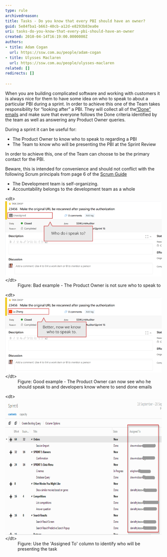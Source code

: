 ```yaml
---
type: rule
archivedreason: 
title: Tasks - Do you know that every PBI should have an owner?
guid: 5e84fba1-b663-40cb-a12d-e8293b83ea0e
uri: tasks-do-you-know-that-every-pbi-should-have-an-owner
created: 2010-04-14T16:19:00.0000000Z
authors:
- title: Adam Cogan
  url: https://ssw.com.au/people/adam-cogan
- title: Ulysses Maclaren
  url: https://ssw.com.au/people/ulysses-maclaren
related: []
redirects: []

---
```


When you are building complicated software and working with customers it is always nice for them to have some idea on who to speak to about a particular PBI during a sprint. In order to achieve this one of the Team takes responsibility for “looking after” a PBI. They will collect all of the[“Done” emails](/_layouts/15/FIXUPREDIRECT.ASPX?WebId=3dfc0e07-e23a-4cbb-aac2-e778b71166a2&TermSetId=07da3ddf-0924-4cd2-a6d4-a4809ae20160&TermId=29d5ca5d-c191-475f-8db2-0086c44ca46c) and make sure that everyone follows the Done criteria identified by the team as well as answering any Product Owner queries.

<!--endintro-->

During a sprint it can be useful for:

* The Product Owner to know who to speak to regarding a PBI
* The Team to know who will be presenting the PBI at the Sprint Review


In order to achieve this, one of the Team can choose to be the primary contact for the PBI.

Beware, this is intended for convenience and should not conflict with the following Scrum principals from page 6 of the [Scrum Guide](/Pages/Scrumguide.aspx)

* The Development team is self-organizing.
* Accountability belongs to the development team as a whole

<dl class="badImage">&lt;dt&gt; 
      <img alt="image" src="UserStoryOwner_Bad.png">
   &lt;/dt&gt;<dd>Figure: Bad example - The Product Owner is not sure who to speak to</dd></dl><dl class="goodImage">   &lt;dt&gt; 
      <img alt="image" src="UserStoryOwner_Good.png">
   &lt;/dt&gt;<dd>Figure: Good example - The Product Owner can now see who he should speak to and developers know where to send done emails</dd></dl><dl class="image">&lt;dt&gt; 
      <img alt="TFS_Screenshot4.png" src="TFS_Screenshot4.png" style="width:750px;height:437px;"> 
   &lt;/dt&gt;<dd>Figure: Use the 'Assigned To' column to identify who will be presenting the task<br><br><br></dd></dl>
